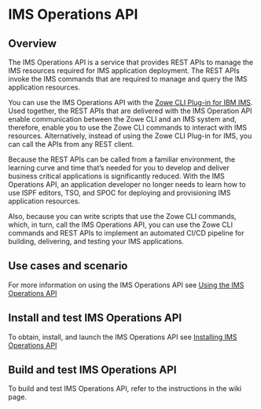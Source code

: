 # IMS Operations API

## Overview

The IMS Operations API is a service that provides REST APIs to manage the IMS resources required for IMS application deployment. The REST APIs invoke the IMS commands that are required to manage and query the IMS application resources.

You can use the IMS Operations API with the [Zowe CLI Plug-in for IBM IMS](https://github.com/zowe/zowe-cli-ims-plugin). Used together, the REST APIs that are delivered with the IMS Operation API enable communication between the Zowe CLI and an IMS system and, therefore, enable you to use the Zowe CLI commands to interact with IMS resources. Alternatively, instead of using the Zowe CLI Plug-in for IMS, you can call the APIs from any REST client.

Because the REST APIs can be called from a familiar environment, the learning curve and time that’s needed for you to develop and deliver business critical applications is significantly reduced. With the IMS Operations API, an application developer no longer needs to learn how to use ISPF editors, TSO, and SPOC for deploying and provisioning IMS application resources.

Also, because you can write scripts that use the Zowe CLI commands, which, in turn, call the IMS Operations API, you can use the Zowe CLI commands and REST APIs to implement an automated CI/CD pipeline for building, delivering, and testing your IMS applications.

## Use cases and scenario

For more information on using the IMS Operations API see [Using the IMS Operations API](./ims/docs/using-ims-operations-api.md)

## Install and test IMS Operations API

To obtain, install, and launch the IMS Operations API see [Installing IMS Operations API](./ims/docs/installing-ims-operations-api.md)

## Build and test IMS Operations API

To build and test IMS Operations API, refer to the instructions in the wiki page. 
